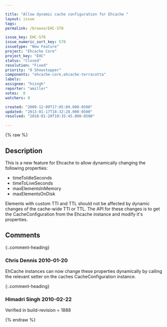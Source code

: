 ```yaml
---

title: "Allow dynamic cache configuration for Ehcache "
layout: issue
tags: 
permalink: /browse/EHC-570

issue_key: EHC-570
issue_numeric_sort_key: 570
issuetype: "New Feature"
project: "Ehcache Core"
project_key: "EHC"
status: "Closed"
resolution: "Fixed"
priority: "0 Showstopper"
components: "ehcache-core,ehcache-terracotta"
labels: 
assignee: "hsingh"
reporter: "amiller"
votes:  0
watchers: 0

created: "2009-12-09T17:05:09.000-0500"
updated: "2013-01-17T18:32:28.000-0500"
resolved: "2010-01-20T10:35:45.000-0500"

---
```




{% raw %}



## Description

<div markdown="1" class="description">

This is a new feature for Ehcache to allow dynamically changing the following properties:

- timeToIdleSeconds
- timeToLiveSeconds
- maxElementsInMemory
- maxElementsOnDisk

Elements with custom TTI and TTL should not be affected by dynamic changes of the cache-wide TTI or TTL.  The API for these changes is to get the CacheConfiguration from the Ehcache instance and modify it's properties.  



</div>

## Comments


{:.comment-heading}
### **Chris Dennis** <span class="date">2010-01-20</span>

<div markdown="1" class="comment">

EhCache instances can now change these properties dynamically by calling the relevant setter on the caches CacheConfiguration instance.

</div>


{:.comment-heading}
### **Himadri Singh** <span class="date">2010-02-22</span>

<div markdown="1" class="comment">

Verified in build-revision  = 1888

</div>



{% endraw %}
